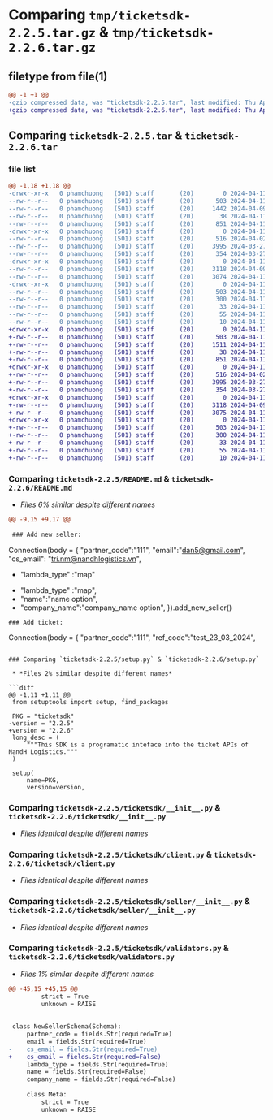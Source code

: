 # Comparing `tmp/ticketsdk-2.2.5.tar.gz` & `tmp/ticketsdk-2.2.6.tar.gz`

## filetype from file(1)

```diff
@@ -1 +1 @@
-gzip compressed data, was "ticketsdk-2.2.5.tar", last modified: Thu Apr 11 04:55:09 2024, max compression
+gzip compressed data, was "ticketsdk-2.2.6.tar", last modified: Thu Apr 11 06:31:17 2024, max compression
```

## Comparing `ticketsdk-2.2.5.tar` & `ticketsdk-2.2.6.tar`

### file list

```diff
@@ -1,18 +1,18 @@
-drwxr-xr-x   0 phamchuong   (501) staff       (20)        0 2024-04-11 04:55:09.446215 ticketsdk-2.2.5/
--rw-r--r--   0 phamchuong   (501) staff       (20)      503 2024-04-11 04:55:09.445949 ticketsdk-2.2.5/PKG-INFO
--rw-r--r--   0 phamchuong   (501) staff       (20)     1442 2024-04-09 08:31:06.000000 ticketsdk-2.2.5/README.md
--rw-r--r--   0 phamchuong   (501) staff       (20)       38 2024-04-11 04:55:09.446373 ticketsdk-2.2.5/setup.cfg
--rw-r--r--   0 phamchuong   (501) staff       (20)      851 2024-04-11 04:54:58.000000 ticketsdk-2.2.5/setup.py
-drwxr-xr-x   0 phamchuong   (501) staff       (20)        0 2024-04-11 04:55:09.443771 ticketsdk-2.2.5/ticketsdk/
--rw-r--r--   0 phamchuong   (501) staff       (20)      516 2024-04-02 03:10:03.000000 ticketsdk-2.2.5/ticketsdk/__init__.py
--rw-r--r--   0 phamchuong   (501) staff       (20)     3995 2024-03-27 09:22:59.000000 ticketsdk-2.2.5/ticketsdk/client.py
--rw-r--r--   0 phamchuong   (501) staff       (20)      354 2024-03-27 10:12:08.000000 ticketsdk-2.2.5/ticketsdk/constants.py
-drwxr-xr-x   0 phamchuong   (501) staff       (20)        0 2024-04-11 04:55:09.444718 ticketsdk-2.2.5/ticketsdk/seller/
--rw-r--r--   0 phamchuong   (501) staff       (20)     3118 2024-04-09 08:03:12.000000 ticketsdk-2.2.5/ticketsdk/seller/__init__.py
--rw-r--r--   0 phamchuong   (501) staff       (20)     3074 2024-04-11 04:54:25.000000 ticketsdk-2.2.5/ticketsdk/validators.py
-drwxr-xr-x   0 phamchuong   (501) staff       (20)        0 2024-04-11 04:55:09.444990 ticketsdk-2.2.5/ticketsdk.egg-info/
--rw-r--r--   0 phamchuong   (501) staff       (20)      503 2024-04-11 04:55:09.000000 ticketsdk-2.2.5/ticketsdk.egg-info/PKG-INFO
--rw-r--r--   0 phamchuong   (501) staff       (20)      300 2024-04-11 04:55:09.000000 ticketsdk-2.2.5/ticketsdk.egg-info/SOURCES.txt
--rw-r--r--   0 phamchuong   (501) staff       (20)       33 2024-04-11 04:55:09.000000 ticketsdk-2.2.5/ticketsdk.egg-info/dependency_links.txt
--rw-r--r--   0 phamchuong   (501) staff       (20)       55 2024-04-11 04:55:09.000000 ticketsdk-2.2.5/ticketsdk.egg-info/requires.txt
--rw-r--r--   0 phamchuong   (501) staff       (20)       10 2024-04-11 04:55:09.000000 ticketsdk-2.2.5/ticketsdk.egg-info/top_level.txt
+drwxr-xr-x   0 phamchuong   (501) staff       (20)        0 2024-04-11 06:31:17.340834 ticketsdk-2.2.6/
+-rw-r--r--   0 phamchuong   (501) staff       (20)      503 2024-04-11 06:31:17.340639 ticketsdk-2.2.6/PKG-INFO
+-rw-r--r--   0 phamchuong   (501) staff       (20)     1511 2024-04-11 06:30:52.000000 ticketsdk-2.2.6/README.md
+-rw-r--r--   0 phamchuong   (501) staff       (20)       38 2024-04-11 06:31:17.340877 ticketsdk-2.2.6/setup.cfg
+-rw-r--r--   0 phamchuong   (501) staff       (20)      851 2024-04-11 06:31:03.000000 ticketsdk-2.2.6/setup.py
+drwxr-xr-x   0 phamchuong   (501) staff       (20)        0 2024-04-11 06:31:17.339332 ticketsdk-2.2.6/ticketsdk/
+-rw-r--r--   0 phamchuong   (501) staff       (20)      516 2024-04-02 03:10:03.000000 ticketsdk-2.2.6/ticketsdk/__init__.py
+-rw-r--r--   0 phamchuong   (501) staff       (20)     3995 2024-03-27 09:22:59.000000 ticketsdk-2.2.6/ticketsdk/client.py
+-rw-r--r--   0 phamchuong   (501) staff       (20)      354 2024-03-27 10:12:08.000000 ticketsdk-2.2.6/ticketsdk/constants.py
+drwxr-xr-x   0 phamchuong   (501) staff       (20)        0 2024-04-11 06:31:17.340115 ticketsdk-2.2.6/ticketsdk/seller/
+-rw-r--r--   0 phamchuong   (501) staff       (20)     3118 2024-04-09 08:03:12.000000 ticketsdk-2.2.6/ticketsdk/seller/__init__.py
+-rw-r--r--   0 phamchuong   (501) staff       (20)     3075 2024-04-11 06:30:52.000000 ticketsdk-2.2.6/ticketsdk/validators.py
+drwxr-xr-x   0 phamchuong   (501) staff       (20)        0 2024-04-11 06:31:17.340421 ticketsdk-2.2.6/ticketsdk.egg-info/
+-rw-r--r--   0 phamchuong   (501) staff       (20)      503 2024-04-11 06:31:17.000000 ticketsdk-2.2.6/ticketsdk.egg-info/PKG-INFO
+-rw-r--r--   0 phamchuong   (501) staff       (20)      300 2024-04-11 06:31:17.000000 ticketsdk-2.2.6/ticketsdk.egg-info/SOURCES.txt
+-rw-r--r--   0 phamchuong   (501) staff       (20)       33 2024-04-11 06:31:17.000000 ticketsdk-2.2.6/ticketsdk.egg-info/dependency_links.txt
+-rw-r--r--   0 phamchuong   (501) staff       (20)       55 2024-04-11 06:31:17.000000 ticketsdk-2.2.6/ticketsdk.egg-info/requires.txt
+-rw-r--r--   0 phamchuong   (501) staff       (20)       10 2024-04-11 06:31:17.000000 ticketsdk-2.2.6/ticketsdk.egg-info/top_level.txt
```

### Comparing `ticketsdk-2.2.5/README.md` & `ticketsdk-2.2.6/README.md`

 * *Files 6% similar despite different names*

```diff
@@ -9,15 +9,17 @@
 
 ### Add new seller:
 ```
 Connection(body = {
     "partner_code":"111",
     "email":"dan5@gmail.com",
     "cs_email": "tri.nm@nandhlogistics.vn",
-    "lambda_type" :"map"
+    "lambda_type" :"map",
+    "name":"name option",
+    "company_name":"company_name option",
 }).add_new_seller()
 ```
 ### Add ticket:
 ```
 Connection(body = {
     "partner_code":"111",
     "ref_code":"test_23_03_2024",
```

### Comparing `ticketsdk-2.2.5/setup.py` & `ticketsdk-2.2.6/setup.py`

 * *Files 2% similar despite different names*

```diff
@@ -1,11 +1,11 @@
 from setuptools import setup, find_packages
 
 PKG = "ticketsdk"
-version = "2.2.5"
+version = "2.2.6"
 long_desc = (
     """This SDK is a programatic inteface into the ticket APIs of NandH Logistics."""
 )
 
 setup(
     name=PKG,
     version=version,
```

### Comparing `ticketsdk-2.2.5/ticketsdk/__init__.py` & `ticketsdk-2.2.6/ticketsdk/__init__.py`

 * *Files identical despite different names*

### Comparing `ticketsdk-2.2.5/ticketsdk/client.py` & `ticketsdk-2.2.6/ticketsdk/client.py`

 * *Files identical despite different names*

### Comparing `ticketsdk-2.2.5/ticketsdk/seller/__init__.py` & `ticketsdk-2.2.6/ticketsdk/seller/__init__.py`

 * *Files identical despite different names*

### Comparing `ticketsdk-2.2.5/ticketsdk/validators.py` & `ticketsdk-2.2.6/ticketsdk/validators.py`

 * *Files 1% similar despite different names*

```diff
@@ -45,15 +45,15 @@
         strict = True
         unknown = RAISE
 
 
 class NewSellerSchema(Schema):
     partner_code = fields.Str(required=True)
     email = fields.Str(required=True)
-    cs_email = fields.Str(required=True)
+    cs_email = fields.Str(required=False)
     lambda_type = fields.Str(required=True)
     name = fields.Str(required=False)
     company_name = fields.Str(required=False)
 
     class Meta:
         strict = True
         unknown = RAISE
```

